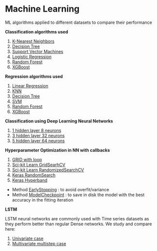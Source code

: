 # Machine Learning
ML algorithms applied to different datasets to compare their performance


**Classification algorithms used**   
1. [K-Nearest Neighbors](#id1)
2. [Decision Tree](#id2)
3. [Support Vector Machines](#id3)
4. [Logistic Regression](#id4)
5. [Random Forest](#id5)
6. [XGBoost](#id6)

**Regression algorithms used**   
1. [Linear Regression](#id1)
2. [KNN](#id2)
3. [Decision Tree](#id3)
4. [SVM](#id4)
5. [Random Forest](#id5)
6. [XGBoost](#id6)

**Classification using Deep Learning Neural Networks**
1. [1 hidden layer 8 neurons](#id1)
2. [3 hidden layer 32 neurons](#id2)
3. [5 hidden layer 64 neurons](#id3)


**Hyperparameter Optimization in NN with callbacks**
1. [GRID with loop](#id1)
2. [Sci-kit Learn GridSearhCV](#id2)
3. [Sci-kit Learn RandomizedSearchCV](#id3)
4. [Keras RandomSearch](#id4)
5. [Keras Hyperband](#id5)

- Method [EarlyStopping](#id6) : to avoid overfit/variance
- Method [ModelCheckpoint](#id6) : to save in disk the model with the best accuracy in the fitting iteration


**LSTM**

LSTM neural networks are commonly used with Time series datasets as they perform better than regular Dense networks.
We study and compare here:

1. [Univariate case](#id11)
2. [Multivariate multistep case](#id12)
